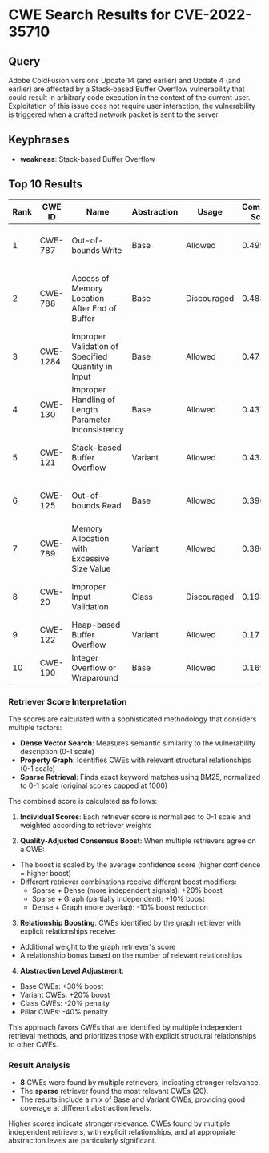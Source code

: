 # CWE Search Results for CVE-2022-35710

## Query
Adobe ColdFusion versions Update 14 (and earlier) and Update 4 (and earlier) are affected by a Stack-based Buffer Overflow vulnerability that could result in arbitrary code execution in the context of the current user. Exploitation of this issue does not require user interaction, the vulnerability is triggered when a crafted network packet is sent to the server.            
        
## Keyphrases
- **weakness**: Stack-based Buffer Overflow

## Top 10 Results

| Rank | CWE ID | Name | Abstraction | Usage | Combined Score | Retrievers | Individual Scores |
|------|--------|------|-------------|-------|---------------|------------|-------------------|
| 1 | CWE-787 | Out-of-bounds Write | Base | Allowed | 0.4993 | sparse, graph | sparse: 0.322, graph: 0.882 |
| 2 | CWE-788 | Access of Memory Location After End of Buffer | Base | Discouraged | 0.4887 | dense, sparse, graph | dense: 0.534, sparse: 0.326, graph: 0.611 |
| 3 | CWE-1284 | Improper Validation of Specified Quantity in Input | Base | Allowed | 0.4716 | sparse, graph | sparse: 0.304, graph: 0.832 |
| 4 | CWE-130 | Improper Handling of Length Parameter Inconsistency | Base | Allowed | 0.4371 | sparse, graph | sparse: 0.271, graph: 0.789 |
| 5 | CWE-121 | Stack-based Buffer Overflow | Variant | Allowed | 0.4338 | dense, sparse | dense: 0.543, sparse: 0.346 |
| 6 | CWE-125 | Out-of-bounds Read | Base | Allowed | 0.3969 | sparse, graph | sparse: 0.299, graph: 0.631 |
| 7 | CWE-789 | Memory Allocation with Excessive Size Value | Variant | Allowed | 0.3803 | dense, sparse | dense: 0.511, sparse: 0.273 |
| 8 | CWE-20 | Improper Input Validation | Class | Discouraged | 0.1936 | dense, sparse | dense: 0.517, sparse: 0.304 |
| 9 | CWE-122 | Heap-based Buffer Overflow | Variant | Allowed | 0.1710 | sparse | sparse: 0.324 |
| 10 | CWE-190 | Integer Overflow or Wraparound | Base | Allowed | 0.1698 | sparse | sparse: 0.297 |



### Retriever Score Interpretation
The scores are calculated with a sophisticated methodology that considers multiple factors:

- **Dense Vector Search**: Measures semantic similarity to the vulnerability description (0-1 scale)
- **Property Graph**: Identifies CWEs with relevant structural relationships (0-1 scale)
- **Sparse Retrieval**: Finds exact keyword matches using BM25, normalized to 0-1 scale (original scores capped at 1000)

The combined score is calculated as follows:

1. **Individual Scores**: Each retriever score is normalized to 0-1 scale and weighted according to retriever weights

2. **Quality-Adjusted Consensus Boost**: When multiple retrievers agree on a CWE:
- The boost is scaled by the average confidence score (higher confidence = higher boost)
- Different retriever combinations receive different boost modifiers:
    - Sparse + Dense (more independent signals): +20% boost
    - Sparse + Graph (partially independent): +10% boost  
    - Dense + Graph (more overlap): -10% boost reduction

3. **Relationship Boosting**: CWEs identified by the graph retriever with explicit relationships receive:
- Additional weight to the graph retriever's score
- A relationship bonus based on the number of relevant relationships

4. **Abstraction Level Adjustment**:
- Base CWEs: +30% boost
- Variant CWEs: +20% boost
- Class CWEs: -20% penalty
- Pillar CWEs: -40% penalty

This approach favors CWEs that are identified by multiple independent retrieval methods, and prioritizes those with explicit structural relationships to other CWEs.


### Result Analysis
- **8** CWEs were found by multiple retrievers, indicating stronger relevance.
- The **sparse** retriever found the most relevant CWEs (20).
- The results include a mix of Base and Variant CWEs, providing good coverage at different abstraction levels.

Higher scores indicate stronger relevance. CWEs found by multiple independent retrievers, with explicit relationships, and at appropriate abstraction levels are particularly significant.
